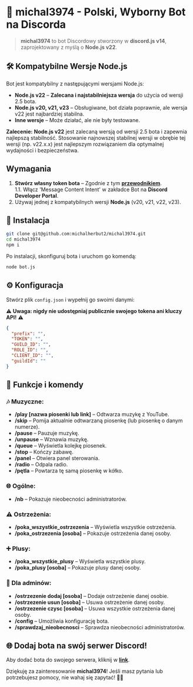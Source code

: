 # 🤖 **michal3974** - Polski, Wyborny Bot na Discorda

> **michal3974** to bot Discordowy stworzony w **discord.js v14**, zaprojektowany z myślą o **Node.js v22**.

## 🛠️ Kompatybilne Wersje Node.js

Bot jest kompatybilny z następującymi wersjami Node.js:

- **Node.js v22** – **Zalecana i najstabilniejsza wersja** do użycia od wersji 2.5 bota.
- **Node.js v20, v21, v23** – Obsługiwane, bot działa poprawnie, ale wersja v22 jest najbardziej stabilna.
- **Inne wersje** – Może działać, ale nie były testowane.

**Zalecenie:** **Node.js v22** jest zalecaną wersją od wersji 2.5 bota i zapewnia najlepszą stabilność. Stosowanie najnowszej stabilnej wersji w obrębie tej wersji (np. v22.x.x) jest najlepszym rozwiązaniem dla optymalnej wydajności i bezpieczeństwa.

## Wymagania

1. **Stwórz własny token bota** – Zgodnie z tym **[przewodnikiem](https://discordjs.guide/preparations/setting-up-a-bot-application.html#creating-your-bot)**.  
   1.1. Włącz 'Message Content Intent' w zakładce Bot na **Discord Developer Portal**.
2. Używaj jednej z kompatybilnych wersji **Node.js** (v20, v21, v22, v23).

## 🚀 Instalacja

```sh
git clone git@github.com:michalherbut2/michal3974.git
cd michal3974
npm i
```

Po instalacji, skonfiguruj bota i uruchom go komendą:

```sh
node bot.js
```

## ⚙️ Konfiguracja

Stwórz plik `config.json` i wypełnij go swoimi danymi:

⚠️ **Uwaga: nigdy nie udostępniaj publicznie swojego tokena ani kluczy API!** ⚠️

```json
{
  "prefix": "",
  "TOKEN": "",
  "GUILD_ID": "",
  "ROLE_ID": "",
  "CLIENT_ID": "",
  "guildId": ""
}
```

## 📝 Funkcje i komendy

### 🎶 Muzyczne:
- **/play [nazwa piosenki lub link]** – Odtwarza muzykę z YouTube.
- **/skip** – Pomija aktualnie odtwarzaną piosenkę (lub piosenkę o danym numerze).
- **/pause** – Pauzuje muzykę.
- **/unpause** – Wznawia muzykę.
- **/queue** – Wyświetla kolejkę piosenek.
- **/stop** – Kończy zabawę.
- **/panel** – Otwiera panel sterowania.
- **/radio** – Odpala radio.
- **/pętla** – Powtarza tę samą piosenkę w kółko.

### 🌐 Ogólne:
- **/nb** – Pokazuje nieobecności administratorów.

### ⚠️ Ostrzeżenia:
- **/poka_wszystkie_ostrzezenia** – Wyświetla wszystkie ostrzeżenia.
- **/poka_ostrzezenia [osoba]** – Pokazuje ostrzeżenia danej osoby.

### ➕ Plusy:
- **/poka_wszystkie_plusy** – Wyświetla wszystkie plusy.
- **/poka_plusy [osoba]** – Pokazuje plusy danej osoby.

### 👷 Dla adminów:
- **/ostrzezenie dodaj [osoba]** – Dodaje ostrzeżenie danej osobie.
- **/ostrzezenie usun [osoba]** – Usuwa ostrzeżenie danej osoby.
- **/ostrzezenie czysc [osoba]** – Usuwa wszystkie ostrzeżenia danej osoby.
- **/config** – Umożliwia konfigurację bota.
- **/sprawdzaj_nieobecnosci** – Sprawdza nieobecności administratorów.

## 🌐 Dodaj bota na swój serwer Discord!

Aby dodać bota do swojego serwera, kliknij w **[link](https://discord.com/api/oauth2/authorize?client_id=1005161253129433158&permissions=4331669504&scope=bot)**.



Dziękuję za zainteresowanie **michal3974**! Jeśli masz pytania lub potrzebujesz pomocy, nie wahaj się zapytać! 🤖🚀
